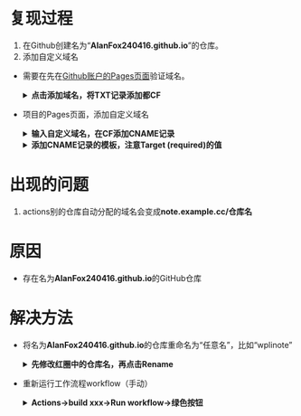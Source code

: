 # 复现过程

1. 在Github创建名为“**AlanFox240416.github.io**”的仓库。
2. 添加自定义域名
- 需要在先在[Github账户的Pages页面](https://github.com/settings/pages)验证域名。
  <details>
  <summary><b>点击添加域名，将TXT记录添加都CF</b></summary>
  
  ![image](https://github.com/AlanFox240416/wplinote/assets/167155570/cf5ff34f-0877-44be-8bbe-7c74b32dceb6)
  
  </details>
- 项目的Pages页面，添加自定义域名
  <details>
  <summary><b>输入自定义域名，在CF添加CNAME记录</b></summary>
  
  ![image](https://github.com/AlanFox240416/wplinote/assets/167155570/fda6af81-37d6-4f03-9ab6-a11305a0300e)
  
  </details>

  <details>
  <summary><b>添加CNAME记录的模板，注意Target (required)的值</b></summary>
  
  ![image](https://github.com/AlanFox240416/wplinote/assets/167155570/268a1b15-ec35-4c00-beae-4597afb2be7f)
  
  </details>

# 出现的问题

1. actions别的仓库自动分配的域名会变成**note.example.cc/仓库名**


# 原因

- 存在名为**AlanFox240416.github.io**的GitHub仓库

# 解决方法

- 将名为**AlanFox240416.github.io**的仓库重命名为“任意名”，比如“wplinote”
  <details>
  <summary><b>先修改红圈中的仓库名，再点击Rename</b></summary>
  
  ![image](https://github.com/AlanFox240416/wplinote/assets/167155570/255c6747-281b-4b29-854d-d8ef05485687)
  
  </details>

- 重新运行工作流程workflow（手动）
  <details>
  <summary><b>Actions->build xxx->Run workflow->绿色按钮</b></summary>
  
  ![image](https://github.com/AlanFox240416/wplinote/assets/167155570/913165de-28b0-4faf-88e0-2c20b491d2ef)
  
  </details>





